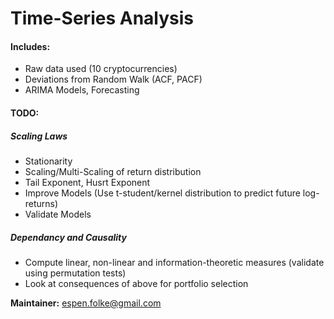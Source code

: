 # Time-Series Analysis

#### Includes:
- Raw data used (10 cryptocurrencies)
- Deviations from Random Walk (ACF, PACF)
- ARIMA Models, Forecasting

#### TODO:
##### Scaling Laws
- Stationarity
- Scaling/Multi-Scaling of return distribution
- Tail Exponent, Husrt Exponent
- Improve Models (Use t-student/kernel distribution to predict future log-returns)
- Validate Models

##### Dependancy and Causality
- Compute linear, non-linear and information-theoretic measures (validate using permutation tests)
- Look at consequences of above for portfolio selection

**Maintainer:** espen.folke@gmail.com
